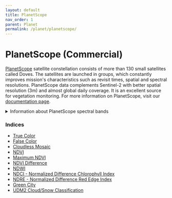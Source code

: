 ```yaml
---
layout: default
title: PlanetScope
nav_order: 1
parent: Planet
permalink: /planet/planetscope/
---
```


# PlanetScope (Commercial)

<a href="https://www.planet.com/products/monitoring/">PlanetScope</a> satellite constellation consists of more than 130 small satellites called Doves. The satellites are launched in groups, which constantly improves mission's characteristics such as revisit times, spatial and spectral resolutions. PlanetScope data complements Sentinel-2 with better spatial resolution (3m) and almost global daily coverage. It is an excellent source for vegetation monitoring. For more information on PlanetScope, visit our <a href="https://docs.sentinel-hub.com/api/latest/#/data/PlanetScope">documentation page</a>.

<details markdown="block">
<summary>Information about PlanetScope spectral bands</summary>

The spectral bands of PlanetScope data are the following if you order a 4-band <a href = "https://docs.sentinel-hub.com/api/latest/data/planet/planet-scope/#productbundle-parameter">product bundle</a>:

- *blue - Blue, resolution 3m*
 
- *green - Green, resolution 3m*
 
- *red - Red, resolution 3m*
 
- *nir - Near Infrared, resolution 3m*

The spectral bands of PlanetScope data are the following if you order a 8-band product bundle:

- *coastal_blue - Coastal Blue, resolution 3m*
 
- *blue - Blue, resolution 3m*
 
- *green_i - Green I, resolution 3m* 
 
- *green - Green, resolution 3m*
 
- *yellow - Yellow, resolution 3m*
 
- *red - Red, resolution 3m*
 
- *rededge - Red Edge, resolution 3m*
 
- *nir - Near-infrared, resolution 3m*

</details>

### Indices

 - [True Color](/planet_scope/true_color)
 - [False Color](/planet_scope/false_color)
 - [Cloudless Mosaic](/planet_scope/cloudless_mosaic)
 - [NDVI](/planet_scope/ndvi)
 - [Maximum NDVI](/planet_scope/max_ndvi)
 - [NDVI Difference](/planet_scope/ndvi_difference)
 - [NDWI](/planet_scope/ndwi)
 - [NDCI - Normalized Difference Chlorophyll Index](/planet_scope/ndci)
 - [NDRE - Normalized Difference Red Edge Index](/planet_scope/ndre)
 - [Green City](/planet_scope/green_city)
 - [UDM2 Cloud/Snow Classification](/planet_scope/cloud_classification)
